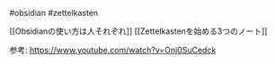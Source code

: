 #obsidian #zettelkasten

[[Obsidianの使い方は人それぞれ]]
[[Zettelkastenを始める3つのノート]]

参考:
https://www.youtube.com/watch?v=Onj0SuCedck